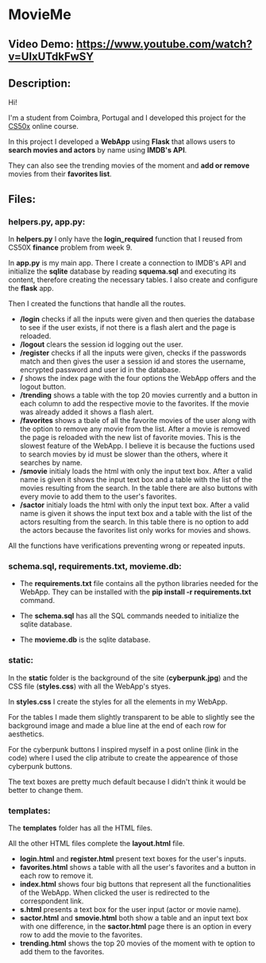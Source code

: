 # MovieMe
## Video Demo:  https://www.youtube.com/watch?v=UIxUTdkFwSY
## Description:
Hi!

I'm a student from Coimbra, Portugal and I developed this project for the [CS50x](https://cs50.harvard.edu/x/2021/) online course.

In this project I developed a **WebApp** using **Flask** that allows users to **search movies and actors** by name using **IMDB's API**.

They can also see the trending movies of the moment and **add or remove** movies from their **favorites list**.

## Files:
### helpers.py, app.py:
In **helpers.py** I only have the **login_required** function that I reused from CS50X **finance** problem from week 9.

In **app.py** is my main app. There I create a connection to IMDB's API and initialize the **sqlite** database by reading **squema.sql** and executing its content, therefore creating the necessary tables. I also create and configure the **flask** app.

Then I created the functions that handle all the routes.
  - **/login** checks if all the inputs were given and then queries the database to see if the user exists, if not there is a flash alert and the page is reloaded.
  - **/logout** clears the session id logging out the user.
  - **/register** checks if all the inputs were given, checks if the passwords match and then gives the user a session id and stores the username, encrypted password and user id in the database.
  - **/** shows the index page with the four options the WebApp offers and the logout button.
  - **/trending** shows a table with the top 20 movies currently and a button in each column to add the respective movie to the favorites. If the movie was already added it shows a flash alert.
  - **/favorites** shows a tbale of all the favorite movies of the user along with the option to remove any movie from the list. After a movie is removed the page is reloaded with the new list of favorite movies. This is the slowest feature of the WebApp. I believe it is because the fuctions used to search movies by id must be slower than the others, where it searches by name.
  - **/smovie** initialy loads the html with only the input text box. After a valid name is given it shows the input text box and a table with the list of the movies resulting from the search. In the table there are also buttons with every movie to add them to the user's favorites.
  - **/sactor** initialy loads the html with only the input text box. After a valid name is given it shows the input text box and a table with the list of the actors resulting from the search. In this table there is no option to add the actors because the favorites list only works for movies and shows.

All the functions have verifications preventing wrong or repeated inputs.

### schema.sql, requirements.txt, movieme.db:
- The **requirements.txt** file contains all the python libraries needed for the WebApp. They can be installed with the **pip install -r requirements.txt** command.

- The **schema.sql** has all the SQL commands needed to initialize the sqlite database.

- The **movieme.db** is the sqlite database.

### static:
In the **static** folder is the background of the site (**cyberpunk.jpg**) and the CSS file (**styles.css**) with all the WebApp's styes.

In **styles.css** I create the styles for all the elements in my WebApp.

For the tables I made them slightly transparent to be able to slightly see the background image and made a blue line at the end of each row for aesthetics.

For the cyberpunk buttons I inspired myself in a post online (link in the code) where I used the clip atribute to create the appearence of those cyberpunk buttons.

The text boxes are pretty much default because I didn't think it would be better to change them.

### templates:
The **templates** folder has all the HTML files.

All the other HTML files complete the **layout.html** file.

- **login.html** and **register.html** present text boxes for the user's inputs.
- **favorites.html** shows a table with all the user's favorites and a button in each row to remove it.
- **index.html** shows four big buttons that represent all the functionalities of the WebApp. When clicked the user is redirected to the correspondent link.
- **s.html** presents a text box for the user input (actor or movie name).
- **sactor.html** and **smovie.html** both show a table and an input text box with one difference, in the **sactor.html** page there is an option in every row to add the movie to the favorites.
- **trending.html** shows the top 20 movies of the moment with te option to add them to the favorites.
